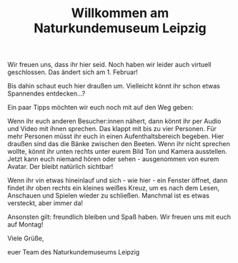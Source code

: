 ﻿---
title: "Willkommen am Naturkundemuseum Leipzig"
layout: archive
classes: wide
---

Wir freuen uns, dass ihr hier seid. Noch haben wir leider auch virtuell geschlossen. Das ändert sich am 1. Februar!

Bis dahin schaut euch hier draußen um. Vielleicht könnt ihr schon etwas Spannendes entdecken...?


Ein paar Tipps möchten wir euch noch mit auf den Weg geben:

Wenn ihr euch anderen Besucher:innen nähert, dann könnt ihr per Audio und Video mit ihnen sprechen. Das klappt mit bis zu vier Personen. Für mehr Personen müsst ihr euch in einen Aufenthaltsbereich begeben. Hier draußen sind das die Bänke zwischen den Beeten. Wenn ihr nicht sprechen wollte, könnt ihr unten rechts unter eurem Bild Ton und Kamera ausstellen. Jetzt kann euch niemand hören oder sehen - ausgenommen von eurem Avatar. Der bleibt natürlich sichtbar!

Wenn ihr vin etwas hineinlauf und sich - wie hier - ein Fenster öffnet, dann findet ihr oben rechts ein kleines weißes Kreuz, um es nach dem Lesen, Anschauen und Spielen wieder zu schließen. Manchmal ist es etwas versteckt, aber immer da! 

Ansonsten gilt: freundlich bleiben und Spaß haben. Wir freuen uns mit euch auf Montag!

Viele Grüße,

euer Team des Naturkundemuseums Leipzig
